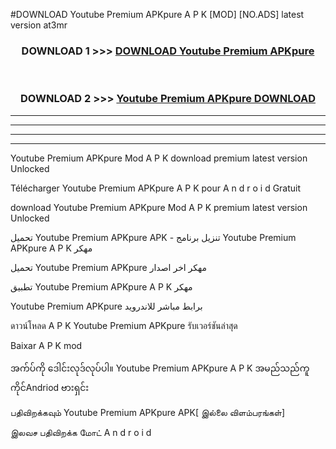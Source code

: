 #DOWNLOAD Youtube Premium APKpure A P K [MOD] [NO.ADS] latest version at3mr



<div align="center">

<h3>DOWNLOAD 1 >>> <a href="https://teeasianyam.web.app?sq=Youtube Premium pure">DOWNLOAD Youtube Premium APKpure </a></h3><br>

<h3>DOWNLOAD 2 >>> <a href="https://teeasianyam.web.app?sq=Youtube Premium pure ">Youtube Premium APKpure  DOWNLOAD </a></h3>

</div>


----------------------------------------------------------

----------------------------------------------------------

----------------------------------------------------------

----------------------------------------------------------


Youtube Premium APKpure  Mod A P K download premium latest version Unlocked

Télécharger Youtube Premium APKpure  A P K pour A n d r o i d Gratuit

download Youtube Premium APKpure  Mod A P K premium latest version Unlocked

تحميل Youtube Premium APKpure  APK - تنزيل برنامج Youtube Premium APKpure  A P K مهكر

تحميل Youtube Premium APKpure  مهكر اخر اصدار

تطبيق Youtube Premium APKpure  A P K مهكر

Youtube Premium APKpure  برابط مباشر للاندرويد

ดาวน์โหลด A P K Youtube Premium APKpure  รับเวอร์ชันล่าสุด

Baixar A P K mod

အက်ပ်ကို ဒေါင်းလုဒ်လုပ်ပါ။ Youtube Premium APKpure  A P K အမည်သည်ကူကိုင်Andriod ဗားရှင်း

பதிவிறக்கவும் Youtube Premium APKpure  APK[ இல்லை விளம்பரங்கள்] 
 
இலவச பதிவிறக்க மோட் A n d r o i d



